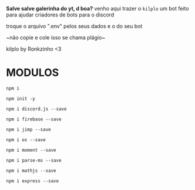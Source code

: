 ﻿**Salve salve galerinha do yt, d boa?**
venho aqui trazer o `kilplo`
um bot feito para ajudar criadores de bots para o discord 



troque o arquivo ".env" pelos seus dados e o do seu bot



  
~não copie e cole isso se chama plágio~

  
  
kilplo by Ronkzinho <3

MODULOS
=======
`npm i`

`npm init -y`

`npm i discord.js --save`

`npm i firebase --save`

`npm i jimp --save`

`npm i os --save`

`npm i moment --save`

`npm i parse-ms --save`

`npm i mathjs --save`

`npm i express --save`
